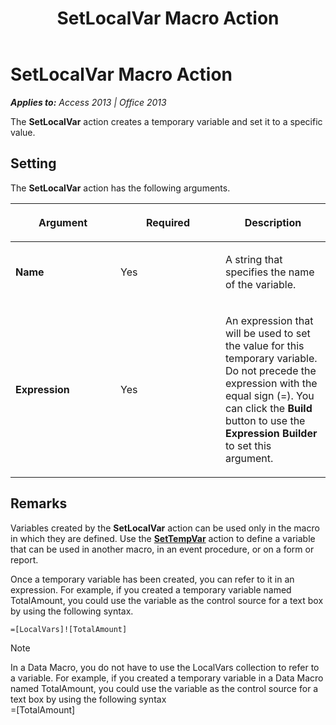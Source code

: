 ﻿---
title: SetLocalVar Macro Action
TOCTitle: SetLocalVar Macro Action
ms:assetid: 8a6af395-0f76-72e2-37f3-2cff22a38b3c
ms:mtpsurl: https://msdn.microsoft.com/en-us/library/Ff197097(v=office.15)
ms:contentKeyID: 48546190
ms.date: 09/18/2015
mtps_version: v=office.15
f1_keywords:
- vbaac10.chm176660
f1_categories:
- Office.Version=v15
---

# SetLocalVar Macro Action


_**Applies to:** Access 2013 | Office 2013_

The **SetLocalVar** action creates a temporary variable and set it to a specific value.

## Setting

The **SetLocalVar** action has the following arguments.

<table>
<colgroup>
<col style="width: 33%" />
<col style="width: 33%" />
<col style="width: 33%" />
</colgroup>
<thead>
<tr class="header">
<th><p>Argument</p></th>
<th><p>Required</p></th>
<th><p>Description</p></th>
</tr>
</thead>
<tbody>
<tr class="odd">
<td><p><strong>Name</strong></p></td>
<td><p>Yes</p></td>
<td><p>A string that specifies the name of the variable.</p></td>
</tr>
<tr class="even">
<td><p><strong>Expression</strong></p></td>
<td><p>Yes</p></td>
<td><p>An expression that will be used to set the value for this temporary variable. Do not precede the expression with the equal sign (=). You can click the <strong>Build</strong> button to use the <strong>Expression Builder</strong> to set this argument.</p></td>
</tr>
</tbody>
</table>


## Remarks

Variables created by the **SetLocalVar** action can be used only in the macro in which they are defined. Use the **[SetTempVar](settempvar-macro-action.md)** action to define a variable that can be used in another macro, in an event procedure, or on a form or report.

Once a temporary variable has been created, you can refer to it in an expression. For example, if you created a temporary variable named TotalAmount, you could use the variable as the control source for a text box by using the following syntax.

    =[LocalVars]![TotalAmount]


> [!NOTE]
> <P>In a Data Macro, you do not have to use the LocalVars collection to refer to a variable. For example, if you created a temporary variable in a Data Macro named TotalAmount, you could use the variable as the control source for a text box by using the following syntax<BR>=[TotalAmount]</P>


